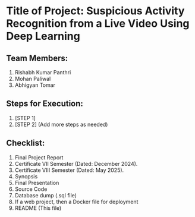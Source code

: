 # Title of Project: Suspicious Activity Recognition from a Live Video Using Deep Learning

## Team Members:
1. Rishabh Kumar Panthri
2. Mohan Paliwal
3. Abhigyan Tomar

   
## Steps for Execution:
1. [STEP 1]
2. [STEP 2]
   (Add more steps as needed)

## Checklist:
1. Final Project Report
2. Certificate VII Semester (Dated: December 2024).
3. Certificate VIII Semester (Dated: May 2025).
4. Synopsis
5. Final Presentation
6. Source Code
7. Database dump (.sql file)
8. If a web project, then a Docker file for deployment
9. README (This file)
